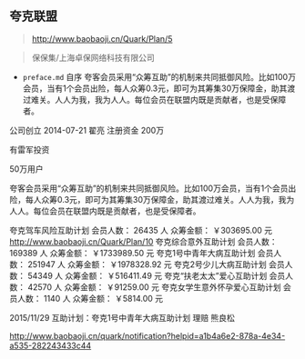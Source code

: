 ## 夸克联盟

> http://www.baobaoji.cn/Quark/Plan/5

>保保集/上海卓保网络科技有限公司


- `preface.md` 自序
夸客会员采用“众筹互助”的机制来共同抵御风险。比如100万会员，当有1个会员出险，每人众筹0.3元，即可为其筹集30万保障金，助其渡过难关。人人为我，我为人人。每位会员在联盟内既是贡献者，也是受保障者。

公司创立 2014-07-21 翟亮 注册资金 200万

有雷军投资

50万用户

夸客会员采用“众筹互助”的机制来共同抵御风险。比如100万会员，当有1个会员出险，每人众筹0.3元，即可为其筹集30万保障金，助其渡过难关。人人为我，我为人人。每位会员在联盟内既是贡献者，也是受保障者。

夸克驾车风险互助计划 会员人数： 26435 人    众筹金额： ￥303695.00 元 http://www.baobaoji.cn/Quark/Plan/10
夸克综合意外互助计划 会员人数： 169389 人    众筹金额： ￥1733989.50 元
夸克1号中青年大病互助计划 会员人数： 251947 人    众筹金额： ￥1978328.92 元
夸克2号少儿大病互助计划 会员人数： 54349 人    众筹金额： ￥516411.49 元
夸克“扶老太太”爱心互助计划 会员人数： 42570 人    众筹金额： ￥91259.00 元
夸克女学生意外怀孕爱心互助计划 会员人数： 1140 人    众筹金额： ￥5814.00 元

2015/11/29 互助计划：夸克1号中青年大病互助计划 理赔 熊良松  

http://www.baobaoji.cn/quark/notification?helpid=a1b4a6e2-878a-4e34-a535-282243433c44
